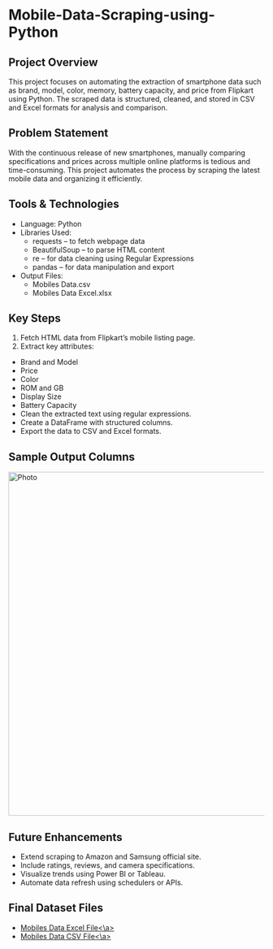# Mobile-Data-Scraping-using-Python

## Project Overview
This project focuses on automating the extraction of smartphone data such as brand, model, color, memory, battery capacity, and price from Flipkart using Python. The scraped data is structured, cleaned, and stored in CSV and Excel formats for analysis and comparison.

## Problem Statement
With the continuous release of new smartphones, manually comparing specifications and prices across multiple online platforms is tedious and time-consuming.
This project automates the process by scraping the latest mobile data and organizing it efficiently.

## Tools & Technologies
- Language: Python
- Libraries Used:
    - requests – to fetch webpage data
    - BeautifulSoup – to parse HTML content
    - re – for data cleaning using Regular Expressions
    - pandas – for data manipulation and export
- Output Files:
    - Mobiles Data.csv
    - Mobiles Data Excel.xlsx

## Key Steps
1. Fetch HTML data from Flipkart’s mobile listing page.
2. Extract key attributes:
- Brand and Model
- Price
- Color
- ROM and GB
- Display Size
- Battery Capacity
- Clean the extracted text using regular expressions.
- Create a DataFrame with structured columns.
- Export the data to CSV and Excel formats.

## Sample Output Columns
<img width="1238" height="677" alt="Photo" src="https://github.com/user-attachments/assets/89fda61c-8b6f-4a31-87c4-47dc8ef70110" />

## Future Enhancements
- Extend scraping to Amazon and Samsung official site.
- Include ratings, reviews, and camera specifications.
- Visualize trends using Power BI or Tableau.
- Automate data refresh using schedulers or APIs.

## Final Dataset Files
- <a href="https://github.com/Shareef1827/Mobile-Data-Scraping-using-Python/blob/main/Mobiles%20Data%20Excel.xlsx">Mobiles Data Excel File<\a>
- <a href="https://github.com/Shareef1827/Mobile-Data-Scraping-using-Python/blob/main/Mobiles%20Data.csv">Mobiles Data CSV File<\a>
